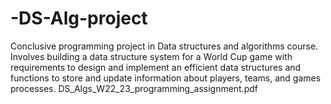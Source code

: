 # -DS-Alg-project
Conclusive programming project in Data structures and algorithms course. Involves building a data structure system for a World Cup game with requirements to design and implement an efficient data structures and functions to store and update information about players, teams, and games processes. DS_Algs_W22_23_programming_assignment.pdf
